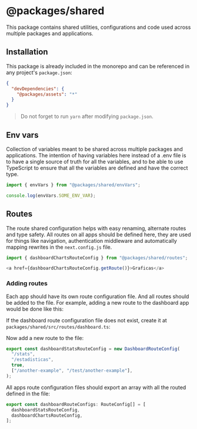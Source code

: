 # @packages/shared

This package contains shared utilities, configurations and code used across multiple packages and applications.

## Installation

This package is already included in the monorepo and can be referenced in any project's `package.json`:

```json
{
  "devDependencies": {
    "@packages/assets": "*"
  }
}
```

> Do not forget to run `yarn` after modifying `package.json`.

## Env vars

Collection of variables meant to be shared across multiple packages and applications. The intention of having variables here instead of a .env file is to have a single source of truth for all the variables, and to be able to use TypeScript to ensure that all the variables are defined and have the correct type.

```ts
import { envVars } from "@packages/shared/envVars";

console.log(envVars.SOME_ENV_VAR);
```

## Routes

The route shared configuration helps with easy renaming, alternate routes and type safety.
All routes on all apps should be defined here, they are used for things like navigation, authentication middleware and automatically mapping rewrites in the `next.config.js` file.

```ts
import { dashboardChartsRouteConfig } from "@packages/shared/routes";

<a href={dashboardChartsRouteConfig.getRoute()}>Graficas</a>
```

### Adding routes

Each app should have its own route configuration file. And all routes should be added to the file. For example, adding a new route to the dashboard app would be done like this:

If the dashboard route configuration file does not exist, create it at `packages/shared/src/routes/dashboard.ts`:

Now add a new route to the file:

```ts
export const dashboardStatsRouteConfig = new DashboardRouteConfig(
  "/stats",
  "/estadisticas",
  true,
  ["/another-example", "/test/another-example"],
);
```

All apps route configuration files should export an array with all the routed defined in the file:

```ts
export const dashboardRouteConfigs: RouteConfig[] = [
  dashboardStatsRouteConfig,
  dashboardChartsRouteConfig,
];
```
